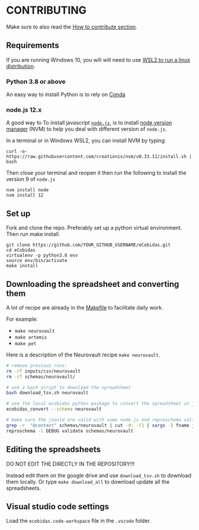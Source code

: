 # CONTRIBUTING

Make sure to also read the
[How to contribute section](https://remi-gau.github.io/eCobidas/80-how-to-contribute/).

## Requirements

If you are running Windows 10, you will will need to use
[WSL2 to run a linux distribution](https://docs.microsoft.com/en-us/windows/wsl/install-win10).

### Python 3.8 or above

An easy way to install Python is to rely on
[Conda](https://conda.io/projects/conda/en/latest/user-guide/install/index.html#regular-installation)

### node.js 12.x

A good way to To install javascript [`node.js`](<(https://nodejs.org/en/)>), is
to install [node version manager](https://github.com/nvm-sh/nvm) (NVM) to help
you deal with different version of `node.js`.

In a terminal or in Windows WSL2, you can install NVM by typing:

```
curl -o- https://raw.githubusercontent.com/creationix/nvm/v0.33.11/install.sh | bash
```

Then close your terminal and reopen it then run the following to install the
version 9 of `node.js`

```
nvm install node
nvm install 12
```

## Set up

Fork and clone the repo. Preferably set up a python virtual environment. Then
run make install.

```
git clone https://github.com/YOUR_GITHUB_USERNAME/eCobidas.git
cd eCobidas
virtualenv -p python3.8 env
source env/bin/activate
make install
```

## Downloading the spreadsheet and converting them

A lot of recipe are already in the [Makefile](Makefile) to facilitate daily
work.

For example:

-   `make neurovault`
-   `make artemis`
-   `make pet`

Here is a description of the Neurovault recipe `make neurovault`.

```bash
# remove previous runs:
rm -rf inputs/csv/neurovault
rm -rf schemas/neurovault/

# use a bash script to download the spreadsheet
bash download_tsv.sh neurovault

# use the local ecobidas python package to convert the spreadsheet in jsonld
ecobidas_convert --schema neurovault

# make sure the jsonld are valid with some node.js and reproschema validation
grep -r  "@context" schemas/neurovault | cut -d: -f1 | xargs -I fname jsonlint -q fname
reproschema -l DEBUG validate schemas/neurovault
```

## Editing the spreadsheets

DO NOT EDIT THE DIRECTLY IN THE REPOSITORY!!!

Instead edit them on the google drive and use `download_tsv.sh` to download them
locally. Or type `make download_all` to download update all the spreadsheets.

## Visual studio code settings

Load the `ecobidas.code-workspace` file in the `.vscode` folder.

```

```
